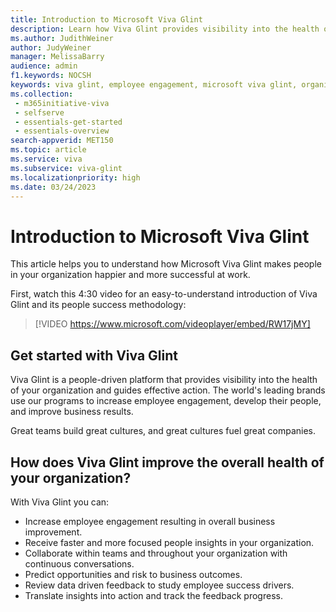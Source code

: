 ```yaml
---
title: Introduction to Microsoft Viva Glint 
description: Learn how Viva Glint provides visibility into the health of your organization and guides effective action. The world's leading brands use Viva Glint programs to increase employee engagement, develop their people, and improve business results. 
ms.author: JudithWeiner
author: JudyWeiner
manager: MelissaBarry
audience: admin
f1.keywords: NOCSH
keywords: viva glint, employee engagement, microsoft viva glint, organization health, viva glint history
ms.collection: 
 - m365initiative-viva
 - selfserve
 - essentials-get-started
 - essentials-overview
search-appverid: MET150
ms.topic: article
ms.service: viva
ms.subservice: viva-glint
ms.localizationpriority: high
ms.date: 03/24/2023
---
```


# Introduction to Microsoft Viva Glint

This article helps you to understand how Microsoft Viva Glint makes people in your organization happier and more successful at work.

First, watch this 4:30 video for an easy-to-understand introduction of Viva Glint and its people success methodology:

> [!VIDEO https://www.microsoft.com/videoplayer/embed/RW17jMY]

## Get started with Viva Glint

Viva Glint is a people-driven platform that provides visibility into the health of your organization and guides effective action. The world's leading brands use our programs to increase employee engagement, develop their people, and improve business results.

Great teams build great cultures, and great cultures fuel great companies.

## How does Viva Glint improve the overall health of your organization?

With Viva Glint you can:

- Increase employee engagement resulting in overall business improvement.
- Receive faster and more focused people insights in your organization.
- Collaborate within teams and throughout your organization with continuous conversations.
- Predict opportunities and risk to business outcomes.
- Review data driven feedback to study employee success drivers.
- Translate insights into action and track the feedback progress.
